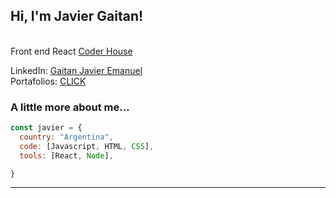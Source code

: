 

<h2> Hi, I'm Javier Gaitan!</h2>

  </br>
  Front end React   <a href="https://www.coderhouse.com/">Coder House</a> 
</em></p>


LinkedIn: <a href="https://www.linkedin.com/in/javier-emanuel-gaitan/">Gaitan Javier Emanuel</a> 
</br>
Portafolios: <a href="https://portfoliogaitan.000webhostapp.com/">CLICK</a>



###  A little more about me...  

```javascript
const javier = {
  country: "Argentina",
  code: [Javascript, HTML, CSS],
  tools: [React, Node],

}
```

 <em></em>

---
   
